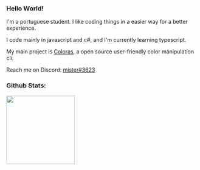 ### Hello World!

I'm a portuguese student. I like coding things in a easier way for a better experience.

I code mainly in javascript and c#, and I'm currently learning typescript.


My main project is [Coloras](https://github.com/mister-coded/coloras), a open source user-friendly color manipulation cli.

Reach me on Discord: [mister#3623](https://discord.com/users/640260241115709462)

### Github Stats:

<img height="180em" src="https://github-readme-stats.vercel.app/api?username=mister-coded&show_icons=true&hide_border=true&&count_private=true&include_all_commits=true" />
